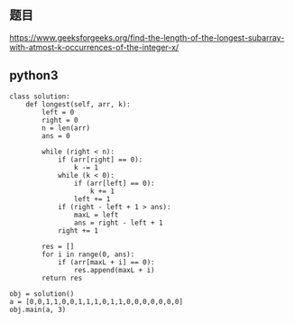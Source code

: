 ## 题目
https://www.geeksforgeeks.org/find-the-length-of-the-longest-subarray-with-atmost-k-occurrences-of-the-integer-x/

## python3
```python3
class solution:
    def longest(self, arr, k):
        left = 0
        right = 0
        n = len(arr)
        ans = 0
        
        while (right < n):
            if (arr[right] == 0):
                k -= 1
            while (k < 0):
                if (arr[left] == 0):
                    k += 1
                left += 1
            if (right - left + 1 > ans):
                maxL = left
                ans = right - left + 1
            right += 1
        
        res = []
        for i in range(0, ans):
            if (arr[maxL + i] == 0):
                res.append(maxL + i)
        return res
        
obj = solution()
a = [0,0,1,1,0,0,1,1,1,0,1,1,0,0,0,0,0,0,0]
obj.main(a, 3)
```
